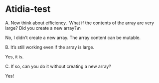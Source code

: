 # Atidia-test

A. Now think about efficiency. 
What if the contents of the array are very large?
Did you create a new array?\n

No, I didn't create a new array. The array content can be mutable.

B. It’s still working even if the array is large.

Yes, it is.

C. If so, can you do it without creating a new array?

Yes!
